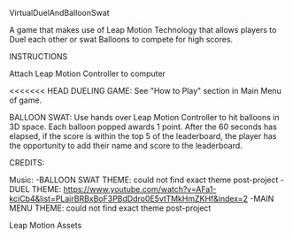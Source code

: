 VirtualDuelAndBalloonSwat

A game that makes use of Leap Motion Technology that allows players to Duel each other or swat Balloons to compete for high scores.

INSTRUCTIONS

Attach Leap Motion Controller to computer

<<<<<<< HEAD
DUELING GAME: See "How to Play" section in Main Menu of game.

BALLOON SWAT: Use hands over Leap Motion Controller to hit balloons in 3D space. Each balloon popped awards 1 point. After the 60 seconds has elapsed, if the score is within the top 5 of the leaderboard, the player has the opportunity to add their name and score to the leaderboard.

CREDITS:

Music:
-BALLOON SWAT THEME: could not find exact theme post-project
-DUEL THEME: https://www.youtube.com/watch?v=AFa1-kciCb4&list=PLairBRBxBoF3PBdDdro0E5vtTMkHmZKHf&index=2
-MAIN MENU THEME: could not find exact theme post-project

Leap Motion Assets
